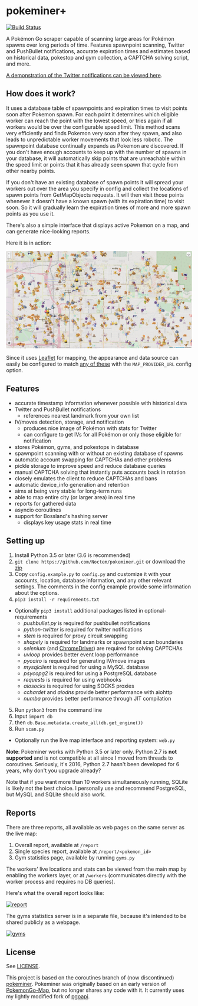 # pokeminer+

[![Build Status](https://travis-ci.org/Noctem/pokeminer.svg?branch=develop)](https://travis-ci.org/Noctem/pokeminer)

A Pokémon Go scraper capable of scanning large areas for Pokémon spawns over long periods of time. Features spawnpoint scanning, Twitter and PushBullet notifications, accurate expiration times and estimates based on historical data, pokestop and gym collection, a CAPTCHA solving script, and more.

[A demonstration of the Twitter notifications can be viewed here](https://twitter.com/SLCPokemon).


## How does it work?

It uses a database table of spawnpoints and expiration times to visit points soon after Pokemon spawn. For each point it determines which eligible worker can reach the point with the lowest speed, or tries again if all workers would be over the configurable speed limit. This method scans very efficiently and finds Pokemon very soon after they spawn, and also leads to unpredictable worker movements that look less robotic. The spawnpoint database continually expands as Pokemon are discovered. If you don't have enough accounts to keep up with the number of spawns in your database, it will automatically skip points that are unreachable within the speed limit or points that it has already seen spawn that cycle from other nearby points.

If you don't have an existing database of spawn points it will spread your workers out over the area you specify in config and collect the locations of spawn points from GetMapObjects requests. It will then visit those points whenever it doesn't have a known spawn (with its expiration time) to visit soon. So it will gradually learn the expiration times of more and more spawn points as you use it.

There's also a simple interface that displays active Pokemon on a map, and can generate nice-looking reports.

Here it is in action:

![in action](pokeminer/static/demo/map.png)

Since it uses [Leaflet](http://leafletjs.com/) for mapping, the appearance and data source can easily be configured to match [any of these](https://leaflet-extras.github.io/leaflet-providers/preview/) with the `MAP_PROVIDER_URL` config option.

## Features

- accurate timestamp information whenever possible with historical data
- Twitter and PushBullet notifications
  - references nearest landmark from your own list
- IV/moves detection, storage, and notification
  - produces nice image of Pokémon with stats for Twitter
  - can configure to get IVs for all Pokémon or only those eligible for notification
- stores Pokémon, gyms, and pokestops in database
- spawnpoint scanning with or without an existing database of spawns
- automatic account swapping for CAPTCHAs and other problems
- pickle storage to improve speed and reduce database queries
- manual CAPTCHA solving that instantly puts accounts back in rotation
- closely emulates the client to reduce CAPTCHAs and bans
- automatic device_info generation and retention
- aims at being very stable for long-term runs
- able to map entire city (or larger area) in real time
- reports for gathered data
- asyncio coroutines
- support for Bossland's hashing server
  - displays key usage stats in real time

## Setting up
1. Install Python 3.5 or later (3.6 is recommended)
2. `git clone https://github.com/Noctem/pokeminer.git` or download the [zip](https://github.com/Noctem/pokeminer/archive/develop.zip)
3. Copy `config.example.py` to `config.py` and customize it with your accounts, location, database information, and any other relevant settings. The comments in the config example provide some information about the options.
4. `pip3 install -r requirements.txt`
  * Optionally `pip3 install` additional packages listed in optional-requirements
    * *pushbullet.py* is required for pushbullet notifications
    * *python-twitter* is required for twitter notifications
    * *stem* is required for proxy circuit swapping
    * *shapely* is required for landmarks or spawnpoint scan boundaries
    * *selenium* (and [ChromeDriver](https://sites.google.com/a/chromium.org/chromedriver/)) are required for solving CAPTCHAs
    * *uvloop* provides better event loop performance
    * *pycairo* is required for generating IV/move images
    * *mysqlclient* is required for using a MySQL database
    * *psycopg2* is required for using a PostgreSQL database
    * *requests* is required for using webhooks
    * *aiosocks* is required for using SOCKS proxies
    * *cchardet* and *aiodns* provide better performance with aiohttp
    * *numba* provides better performance through JIT compilation
5. Run `python3` from the command line
  1. Input `import db`
  2. then `db.Base.metadata.create_all(db.get_engine())`
6. Run `scan.py`
  * Optionally run the live map interface and reporting system: `web.py`


**Note**: Pokeminer works with Python 3.5 or later only. Python 2.7 is **not supported** and is not compatible at all since I moved from threads to coroutines. Seriously, it's 2016, Python 2.7 hasn't been developed for 6 years, why don't you upgrade already?

Note that if you want more than 10 workers simultaneously running, SQLite is likely not the best choice. I personally use and recommend PostgreSQL, but MySQL and SQLite should also work.


## Reports

There are three reports, all available as web pages on the same server as the live map:

1. Overall report, available at `/report`
2. Single species report, available at `/report/<pokemon_id>`
3. Gym statistics page, available by running `gyms.py`

The workers' live locations and stats can be viewed from the main map by enabling the workers layer, or at `/workers` (communicates directly with the worker process and requires no DB queries).

Here's what the overall report looks like:

[![report](https://i.imgur.com/LH8S85dm.jpg)](pokeminer/static/demo/report.png)

The gyms statistics server is in a separate file, because it's intended to be shared publicly as a webpage.

[![gyms](https://i.imgur.com/MWpHAEWm.jpg)](pokeminer/static/demo/gyms.png)

## License

See [LICENSE](LICENSE).

This project is based on the coroutines branch of (now discontinued) [pokeminer](https://github.com/modrzew/pokeminer/tree/coroutines). Pokeminer was originally based on an early version of [PokemonGo-Map](https://github.com/AHAAAAAAA/PokemonGo-Map), but no longer shares any code with it. It currently uses my lightly modified fork of [pgoapi](https://github.com/Noctem/pgoapi).
